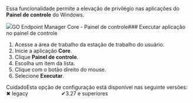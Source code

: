 Essa funcionalidade permite a elevação de privilégio nas aplicações do **Painel de controle** do Windows. 

![](https://cdn.document360.io/5a1d58df-64ce-42a2-8b23-688477d32f33/Images/Documentation/image-1673465234486.png)GO Endpoint Manager Core \- Painel de controle### Executar aplicação no painel de controle

1. Acesse a área de trabalho da estação de trabalho do usuário.
2. Inicie a aplicação **Core**.
3. Clique **Painel de controle**.
4. Escolha um item da lista.
5. Clique com o botão direito do mouse.
6. Selecione **Executar**.

CuidadoEsta opção de configuração está disponível nas seguinte versões:  
✖ legacy                       ✔3\.27 e superiores  


